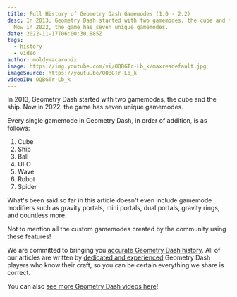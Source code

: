 ```yaml
---
title: Full History of Geometry Dash Gamemodes (1.0 - 2.2)
desc: In 2013, Geometry Dash started with two gamemodes, the cube and the ship.
  Now in 2022, the game has seven unique gamemodes.
date: 2022-11-17T06:00:30.885Z
tags:
  - history
  - video
author: moldymacaronix
image: https://img.youtube.com/vi/OQBGTr-Lb_k/maxresdefault.jpg
imageSource: https://youtu.be/OQBGTr-Lb_k
videoID: OQBGTr-Lb_k
---
```

In 2013, Geometry Dash started with two gamemodes, the cube and the ship. Now in 2022, the game has seven unique gamemodes.

Every single gamemode in Geometry Dash, in order of addition, is as follows:

1. Cube
2. Ship
3. Ball
4. UFO
5. Wave
6. Robot
7. Spider

What's been said so far in this article doesn't even include gamemode modifiers such as gravity portals, mini portals, dual portals, gravity rings, and countless more.

Not to mention all the custom gamemodes created by the community using these features!

We are committed to bringing you [accurate Geometry Dash history](/categories/history/). All of our articles are written by [dedicated and experienced](/authors/) Geometry Dash players who know their craft, so you can be certain everything we share is correct.

You can also [see more Geometry Dash videos here](https://www.dashword.net/categories/video/)!